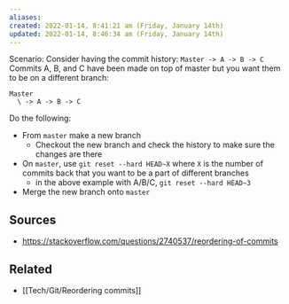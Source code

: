 ```yaml
---
aliases: 
created: 2022-01-14, 8:41:21 am (Friday, January 14th)
updated: 2022-01-14, 8:46:34 am (Friday, January 14th)
---
```

Scenario:
Consider having the commit history:
`Master -> A -> B -> C`
Commits A, B, and C have been made on top of master but you want them to be on a different branch:
```
Master
  \ -> A -> B -> C
```

Do the following:
- From `master` make a new branch
    - Checkout the new branch and check the history to make sure the changes are there
- On `master`, use `git reset --hard HEAD~X` where `X` is the number of commits back that you want to be a part of different branches
    - in the above example with A/B/C, `git reset --hard HEAD~3`
- Merge the new branch onto `master`

## Sources
- https://stackoverflow.com/questions/2740537/reordering-of-commits
## Related
- [[Tech/Git/Reordering commits]]